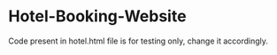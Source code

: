 # Hotel-Booking-Website

Code present in hotel.html file is for testing only, change it accordingly.
